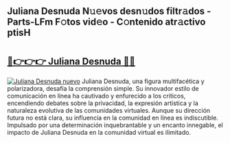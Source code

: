 ## Juliana Desnuda N𝚞𝚎vos desn𝚞dos filtr𝚊dos - Parts-LFm F𝚘tos vid𝚎o - C𝚘ntenido atr𝚊ctivo ptisH

# <h2><a href="http://mbbwo8y.tromn.icu/?c=Juliana+Desnuda">🔗👉👉👉 Juliana Desnuda 🔗🔗</a></h2>

[![Juliana Desnuda nuevo](https://i.imgur.com/pEAQMta.gif)](http://mbbwo8y.tromn.icu/?c=Juliana+Desnuda)
Juliana Desnuda, una figura multifacética y polarizadora, desafía la comprensión simple. Su innovador estilo de comunicación en línea ha cautivado y enfurecido a los críticos, encendiendo debates sobre la privacidad, la expresión artística y la naturaleza evolutiva de las comunidades virtuales. Aunque su dirección futura no está clara, su influencia en la comunidad en línea es indiscutible. Impulsado por una determinación inquebrantable y un encanto innegable, el impacto de Juliana Desnuda en la comunidad virtual es ilimitado.
